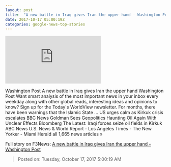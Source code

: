 ```yaml
---
layout: post
title:  "A new battle in Iraq gives Iran the upper hand - Washington Post"
date: 2017-10-17 05:00:19Z
categories: google-news-top-stories
---
```


![A new battle in Iraq gives Iran the upper hand - Washington Post](https://img.washingtonpost.com/pbox.php?url=http://img.washingtonpost.com/blogs/worldviews/files/2017/10/1017_ForN_Kirkuk2.jpg&w=1484&op=resize&opt=1&filter=antialias&t=20170517)

Washington Post A new battle in Iraq gives Iran the upper hand Washington Post Want smart analysis of the most important news in your inbox every weekday along with other global reads, interesting ideas and opinions to know? Sign up for the Today's WorldView newsletter. For months, there have been warnings that the Islamic State ... US urges calm as Kirkuk crisis escalates BBC News Goldman Sees Geopolitics Haunting Oil Again With Unclear Effects Bloomberg The Latest: Iraqi forces seize oil fields in Kirkuk ABC News U.S. News & World Report - Los Angeles Times - The New Yorker - Miami Herald all 1,665 news articles »


Full story on F3News: [A new battle in Iraq gives Iran the upper hand - Washington Post](http://www.f3nws.com/n/mydxSB)

> Posted on: Tuesday, October 17, 2017 5:00:19 AM
